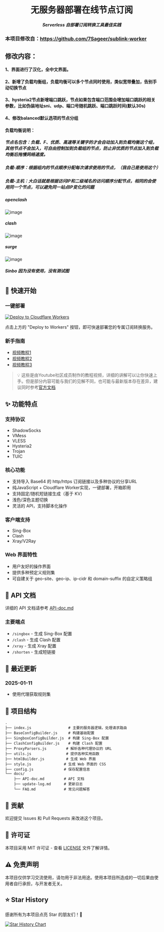 <div align="center">
  <h1><b>无服务器部署在线节点订阅</b></h1>
  <h5><i>Serverless 自部署订阅转换工具最佳实践</i></h5>


  
</div>

### 本项目修改自：https://github.com/7Sageer/sublink-worker

## 修改内容：

#### 1、界面进行了汉化，全中文界面。

#### 2、新增了负载均衡组，负载均衡可以多个节点同时使用，类似宽带叠加，告别手动切换节点
   
#### 3、hysteria2节点新增端口跳跃，节点如果包含端口范围会增加端口跳跃的相关参数，比如伪装地址sni、udp、端口号随机跳跃、端口跳跃时间(默认30s)

#### 4、修改balanced默认选项的节点分组



####  负载均衡说明：

##### 节点名包含：负载、F、优质、高速等关键字的才会自动加入到负载均衡这个组，其他节点不会加入，可自由控制加到负载组的节点，防止非优质的节点加入到负载均衡后拖慢网络速度。

##### 负载-顺序：根据组内的节点顺序分配每次请求使用的节点，（我自己是使用这个）

##### 负载-主机：大白话就是根据访问IP和二级域名的访问顺序分配节点，相同的会使用同一个节点，可以避免同一站点IP变化的问题

##### openclash
![image](https://github.com/user-attachments/assets/82673b08-c483-4dbc-85b3-cb842f784c49)

##### clash
![image](https://github.com/user-attachments/assets/5cde13ab-2db5-4131-b51c-9018b7c52da0)


##### surge

![image](https://github.com/user-attachments/assets/374df543-7c0c-4682-94e6-6f9a254765e9)

##### Sinbo 因为没有使用，没有测试图
#

## 🚀 快速开始

### 一键部署
<p>
    <a href="https://deploy.workers.cloudflare.com/?url=https://github.com/usjinbao/sublink-worker">
      <img src="https://deploy.workers.cloudflare.com/button" alt="Deploy to Cloudflare Workers"/>
    </a>
  </p>
点击上方的 "Deploy to Workers" 按钮，即可快速部署您的专属订阅转换服务。

### 新手指南
- [视频教程1](https://www.youtube.com/watch?v=ZTgDm4qReyA)
- [视频教程2](https://www.youtube.com/watch?v=_1BfM2Chn7w)
- [视频教程3](https://www.youtube.com/watch?v=7abmWqCXPR8)

> 💡 这些是由Youtube社区成员制作的教程视频，详细的讲解可以让你快速上手。但是部分内容可能与我们的见解不同，也可能与最新版本存在差异，建议同时参考[官方文档](/docs)

## ✨ 功能特点

### 支持协议
- ShadowSocks
- VMess
- VLESS
- Hysteria2
- Trojan
- TUIC

### 核心功能
- 支持导入 Base64 的 http/https 订阅链接以及多种协议的分享URL
- 纯JavaScript + Cloudflare Worker实现，一键部署，开箱即用
- 支持固定/随机短链接生成（基于 KV）
- 浅色/深色主题切换
- 灵活的 API，支持脚本化操作

### 客户端支持
- Sing-Box
- Clash
- Xray/V2Ray

### Web 界面特性
- 用户友好的操作界面
- 提供多种预定义规则集
- 可自建关于 geo-site、geo-ip、ip-cidr 和 domain-suffix 的自定义策略组

## 📖 API 文档

详细的 API 文档请参考 [API-doc.md](/docs/API-doc.md)

### 主要端点
- `/singbox` - 生成 Sing-Box 配置
- `/clash` - 生成 Clash 配置
- `/xray` - 生成 Xray 配置
- `/shorten` - 生成短链接

## 📝 最近更新

### 2025-01-11

- 使用代理获取规则集

## 🔧 项目结构

```
.
├── index.js                 # 主要的服务器逻辑，处理请求路由
├── BaseConfigBuilder.js     # 构建基础配置
├── SingboxConfigBuilder.js  # 构建 Sing-Box 配置
├── ClashConfigBuilder.js    # 构建 Clash 配置
├── ProxyParsers.js         # 解析各种代理协议的 URL
├── utils.js                # 提供各种实用函数
├── htmlBuilder.js          # 生成 Web 界面
├── style.js               # 生成 Web 界面的 CSS
├── config.js              # 保存配置信息
└── docs/
    ├── API-doc.md         # API 文档
    ├── update-log.md      # 更新日志
    └── FAQ.md             # 常见问题解答
```

## 🤝 贡献

欢迎提交 Issues 和 Pull Requests 来改进这个项目。

## 📄 许可证

本项目采用 MIT 许可证 - 查看 [LICENSE](LICENSE) 文件了解详情。

## ⚠️ 免责声明

本项目仅供学习交流使用，请勿用于非法用途。使用本项目所造成的一切后果由使用者自行承担，与开发者无关。

## ⭐ Star History

感谢所有为本项目点亮 Star 的朋友们！🌟

[![Star History Chart](https://api.star-history.com/svg?repos=7Sageer/sublink-worker&type=Date)](https://star-history.com/#7Sageer/sublink-worker&Date)
